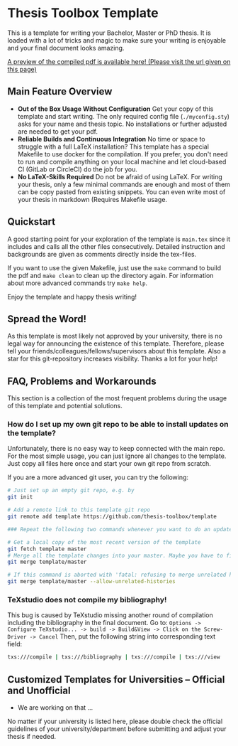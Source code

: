 # Thesis Toolbox Template

This is a template for writing your Bachelor, Master or PhD thesis.
It is loaded with a lot of tricks and magic to make sure your writing is enjoyable and your final document looks amazing.

<!---[A preview of the compiled pdf is available here!](https://gitlab.com/thesis-toolbox/template/-/jobs/artifacts/master/raw/main.pdf?job=make) --->

[A preview of the compiled pdf is available here! (Please visit the url given on this page)](https://circleci.com/api/v1.1/project/github/thesis-toolbox/template/latest/artifacts)


## Main Feature Overview

* **Out of the Box Usage Without Configuration**
  Get your copy of this template and start writing. The only required config file (`./myconfig.sty`) asks for your name and thesis topic. No installations or further adjusted are needed to get your pdf.
* **Reliable Builds and Continuous Integration**
  No time or space to struggle with a full LaTeX installation? This template has a special Makefile to use docker for the compilation. If you prefer, you don't need to run and compile anything on your local machine and let cloud-based CI (GitLab or CircleCI) do the job for you.
* **No LaTeX-Skills Required**
  Do not be afraid of using LaTeX. For writing your thesis, only a few minimal commands are enough and most of them can be copy pasted from existing snippets. You can even write most of your thesis in markdown (Requires Makefile usage.

## Quickstart

A good starting point for your exploration of the template is `main.tex` since it includes and calls all the other files consecutively.
Detailed instruction and backgrounds are given as comments directly inside the tex-files.

If you want to use the given Makefile, just use the `make` command to build the pdf and `make clean` to clean up the directory again.
For information about more advanced commands try `make help`.

Enjoy the template and happy thesis writing!

## Spread the Word!

As this template is most likely not approved by your university, there is no legal way for announcing the existence of this template.
Therefore, please tell your friends/colleagues/fellows/supervisors about this template.
Also a star for this git-repository increases visibility.
Thanks a lot for your help!

## FAQ, Problems and Workarounds

This section is a collection of the most frequent problems during the usage of this template and potential solutions.

### How do I set up my own git repo to be able to install updates on the template?

Unfortunately, there is no easy way to keep connected with the main repo.
For the most simple usage, you can just ignore all changes to the template.
Just copy all files here once and start your own git repo from scratch.

If you are a more advanced git user, you can try the following:

```sh
# Just set up an empty git repo, e.g. by
git init

# Add a remote link to this template git repo
git remote add template https://github.com/thesis-toolbox/template
```

```sh
### Repeat the following two commands whenever you want to do an update

# Get a local copy of the most recent version of the template
git fetch template master
# Merge all the template changes into your master. Maybe you have to fix some conflicts.
git merge template/master

# If this command is aborted with 'fatal: refusing to merge unrelated histories' try this
git merge template/master --allow-unrelated-histories
```

### TeXstudio does not compile my bibliography!

This bug is caused by TeXstudio missing another round of compilation including the bibliography in the final document.
Go to: `Options -> Configure TeXstudio... -> build -> Build&View -> Click on the Screw-Driver -> Cancel`
Then, put the following string into corresponding text field:

```sh
txs:///compile | txs:///bibliography | txs:///compile | txs:///view
```

## Customized Templates for Universities – Official and Unofficial

* We are working on that …

No matter if your university is listed here, please double check the official guidelines of your university/department before submitting and adjust your thesis if needed.
